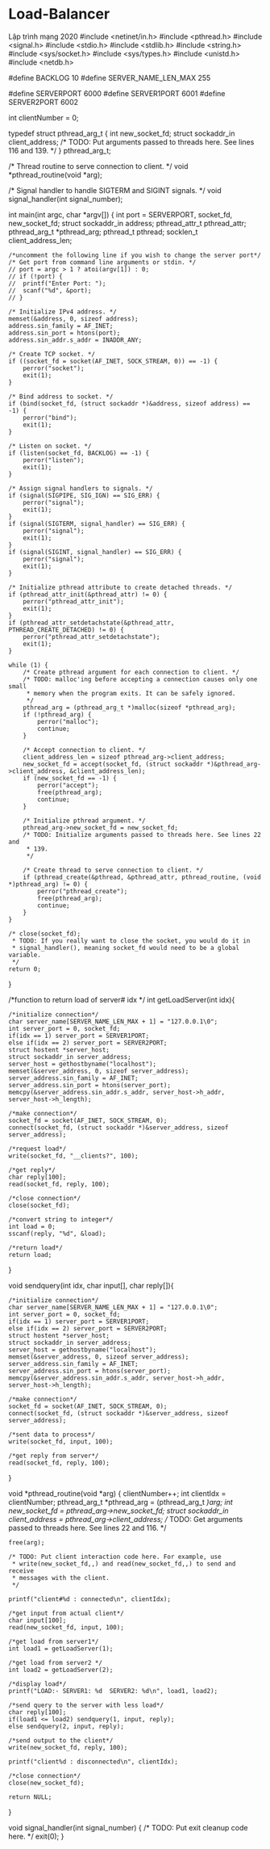 # Load-Balancer
Lập trình mạng 2020
#include <netinet/in.h>
#include <pthread.h>
#include <signal.h>
#include <stdio.h>
#include <stdlib.h>
#include <string.h>
#include <sys/socket.h>
#include <sys/types.h>
#include <unistd.h>
#include <netdb.h>

#define BACKLOG 10
#define SERVER_NAME_LEN_MAX 255

#define SERVERPORT 6000
#define SERVER1PORT 6001
#define SERVER2PORT 6002

int clientNumber = 0;

typedef struct pthread_arg_t {
	int new_socket_fd;
	struct sockaddr_in client_address;
	/* TODO: Put arguments passed to threads here. See lines 116 and 139. */
} pthread_arg_t;

/* Thread routine to serve connection to client. */
void *pthread_routine(void *arg);

/* Signal handler to handle SIGTERM and SIGINT signals. */
void signal_handler(int signal_number);

int main(int argc, char *argv[]) {
	int port = SERVERPORT, socket_fd, new_socket_fd;
	struct sockaddr_in address;
	pthread_attr_t pthread_attr;
	pthread_arg_t *pthread_arg;
	pthread_t pthread;
	socklen_t client_address_len;

	/*uncomment the following line if you wish to change the server port*/
	/* Get port from command line arguments or stdin. */
	// port = argc > 1 ? atoi(argv[1]) : 0;
	// if (!port) {
	// 	printf("Enter Port: ");
	// 	scanf("%d", &port);
	// }

	/* Initialize IPv4 address. */
	memset(&address, 0, sizeof address);
	address.sin_family = AF_INET;
	address.sin_port = htons(port);
	address.sin_addr.s_addr = INADDR_ANY;

	/* Create TCP socket. */
	if ((socket_fd = socket(AF_INET, SOCK_STREAM, 0)) == -1) {
		perror("socket");
		exit(1);
	}

	/* Bind address to socket. */
	if (bind(socket_fd, (struct sockaddr *)&address, sizeof address) == -1) {
		perror("bind");
		exit(1);
	}

	/* Listen on socket. */
	if (listen(socket_fd, BACKLOG) == -1) {
		perror("listen");
		exit(1);
	}

	/* Assign signal handlers to signals. */
	if (signal(SIGPIPE, SIG_IGN) == SIG_ERR) {
		perror("signal");
		exit(1);
	}
	if (signal(SIGTERM, signal_handler) == SIG_ERR) {
		perror("signal");
		exit(1);
	}
	if (signal(SIGINT, signal_handler) == SIG_ERR) {
		perror("signal");
		exit(1);
	}

	/* Initialize pthread attribute to create detached threads. */
	if (pthread_attr_init(&pthread_attr) != 0) {
		perror("pthread_attr_init");
		exit(1);
	}
	if (pthread_attr_setdetachstate(&pthread_attr, PTHREAD_CREATE_DETACHED) != 0) {
		perror("pthread_attr_setdetachstate");
		exit(1);
	}

	while (1) {
		/* Create pthread argument for each connection to client. */
		/* TODO: malloc'ing before accepting a connection causes only one small
		 * memory when the program exits. It can be safely ignored.
		 */
		pthread_arg = (pthread_arg_t *)malloc(sizeof *pthread_arg);
		if (!pthread_arg) {
			perror("malloc");
			continue;
		}

		/* Accept connection to client. */
		client_address_len = sizeof pthread_arg->client_address;
		new_socket_fd = accept(socket_fd, (struct sockaddr *)&pthread_arg->client_address, &client_address_len);
		if (new_socket_fd == -1) {
			perror("accept");
			free(pthread_arg);
			continue;
		}

		/* Initialize pthread argument. */
		pthread_arg->new_socket_fd = new_socket_fd;
		/* TODO: Initialize arguments passed to threads here. See lines 22 and
		 * 139.
		 */

		/* Create thread to serve connection to client. */
		if (pthread_create(&pthread, &pthread_attr, pthread_routine, (void *)pthread_arg) != 0) {
			perror("pthread_create");
			free(pthread_arg);
			continue;
		}
	}

	/* close(socket_fd);
	 * TODO: If you really want to close the socket, you would do it in
	 * signal_handler(), meaning socket_fd would need to be a global variable.
	 */
	return 0;
}

/*function to return load of server# idx */
int getLoadServer(int idx){
	
	/*initialize connection*/
	char server_name[SERVER_NAME_LEN_MAX + 1] = "127.0.0.1\0";
	int server_port = 0, socket_fd;
	if(idx == 1) server_port = SERVER1PORT;
	else if(idx == 2) server_port = SERVER2PORT;
	struct hostent *server_host;
	struct sockaddr_in server_address;
	server_host = gethostbyname("localhost");
	memset(&server_address, 0, sizeof server_address);
	server_address.sin_family = AF_INET;
	server_address.sin_port = htons(server_port);
	memcpy(&server_address.sin_addr.s_addr, server_host->h_addr, server_host->h_length);

	/*make connection*/
	socket_fd = socket(AF_INET, SOCK_STREAM, 0);
	connect(socket_fd, (struct sockaddr *)&server_address, sizeof server_address);

	/*request load*/
	write(socket_fd, "__clients?", 100);

	/*get reply*/
	char reply[100];
	read(socket_fd, reply, 100);

	/*close connection*/
	close(socket_fd);

	/*convert string to integer*/
	int load = 0;
	sscanf(reply, "%d", &load);

	/*return load*/
	return load;
}

void sendquery(int idx, char input[], char reply[]){
	
	/*initialize connection*/
	char server_name[SERVER_NAME_LEN_MAX + 1] = "127.0.0.1\0";
	int server_port = 0, socket_fd;
	if(idx == 1) server_port = SERVER1PORT;
	else if(idx == 2) server_port = SERVER2PORT;
	struct hostent *server_host;
	struct sockaddr_in server_address;
	server_host = gethostbyname("localhost");
	memset(&server_address, 0, sizeof server_address);
	server_address.sin_family = AF_INET;
	server_address.sin_port = htons(server_port);
	memcpy(&server_address.sin_addr.s_addr, server_host->h_addr, server_host->h_length);

	/*make connection*/
	socket_fd = socket(AF_INET, SOCK_STREAM, 0);
	connect(socket_fd, (struct sockaddr *)&server_address, sizeof server_address);

	/*sent data to process*/
	write(socket_fd, input, 100);

	/*get reply from server*/
	read(socket_fd, reply, 100);
}	

void *pthread_routine(void *arg) {
	clientNumber++;
	int clientIdx = clientNumber;
	pthread_arg_t *pthread_arg = (pthread_arg_t *)arg;
	int new_socket_fd = pthread_arg->new_socket_fd;
	struct sockaddr_in client_address = pthread_arg->client_address;
	/* TODO: Get arguments passed to threads here. See lines 22 and 116. */

	free(arg);

	/* TODO: Put client interaction code here. For example, use
	 * write(new_socket_fd,,) and read(new_socket_fd,,) to send and receive
	 * messages with the client.
	 */

	printf("client#%d : connected\n", clientIdx);

	/*get input from actual client*/
	char input[100];
	read(new_socket_fd, input, 100);

	/*get load from server1*/    
	int load1 = getLoadServer(1);

	/*get load from server2 */ 
	int load2 = getLoadServer(2);

	/*display load*/
	printf("LOAD:- SERVER1: %d  SERVER2: %d\n", load1, load2);

	/*send query to the server with less load*/
	char reply[100];
	if(load1 <= load2) sendquery(1, input, reply);
	else sendquery(2, input, reply);
	
	/*send output to the client*/
	write(new_socket_fd, reply, 100);

	printf("client%d : disconnected\n", clientIdx);

	/*close connection*/
	close(new_socket_fd);

	return NULL;
}

void signal_handler(int signal_number) {
	/* TODO: Put exit cleanup code here. */
	exit(0);
}
